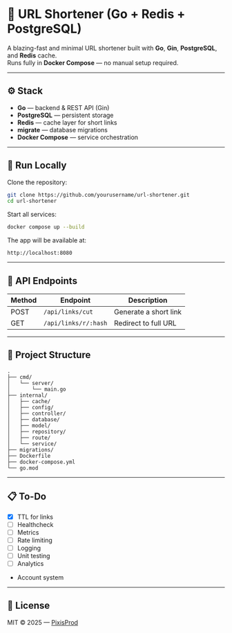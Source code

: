# 🔗 URL Shortener (Go + Redis + PostgreSQL)

A blazing-fast and minimal URL shortener built with **Go**, **Gin**, **PostgreSQL**, and **Redis** cache.  
Runs fully in **Docker Compose** — no manual setup required.

---

## ⚙️ Stack
- **Go** — backend & REST API (Gin)
- **PostgreSQL** — persistent storage
- **Redis** — cache layer for short links
- **migrate** — database migrations
- **Docker Compose** — service orchestration

---

## 🚀 Run Locally

Clone the repository:

```bash
git clone https://github.com/yourusername/url-shortener.git
cd url-shortener
```

Start all services:

```bash
docker compose up --build
```

The app will be available at:
```
http://localhost:8080
```

---

## 📡 API Endpoints

| Method | Endpoint             | Description            |
|--------|----------------------|------------------------|
| POST   | `/api/links/cut`     | Generate a short link  |
| GET    | `/api/links/r/:hash` | Redirect to full URL   |

---

## 🧱 Project Structure

```
.
├── cmd/
│   └── server/
│       └── main.go
├── internal/
│   ├── cache/
│   ├── config/
│   ├── controller/
│   ├── database/
│   ├── model/
│   ├── repository/
│   ├── route/
│   └── service/
├── migrations/
├── Dockerfile
├── docker-compose.yml
└── go.mod
```

---

## 📋 To-Do
- [x] TTL for links
- [ ] Healthcheck
- [ ] Metrics
- [ ] Rate limiting
- [ ] Logging
- [ ] Unit testing
- [ ] Analytics

- Account system

---

## 📄 License

MIT © 2025 — [PixisProd](https://github.com/pixisprod)
